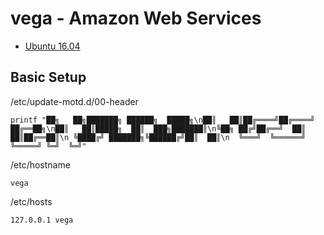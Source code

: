 vega - Amazon Web Services
==========================

- [Ubuntu 16.04](https://github.com/jnwarp/cloud/blob/master/distro/ubuntu.md)

Basic Setup
-----------

/etc/update-motd.d/00-header
```
printf "██╗   ██╗███████╗ ██████╗  █████╗\n██║   ██║██╔════╝██╔════╝ ██╔══██╗\n██║   ██║█████╗  ██║  ███╗███████║\n╚██╗ ██╔╝██╔══╝  ██║   ██║██╔══██║\n ╚████╔╝ ███████╗╚██████╔╝██║  ██║\n  ╚═══╝  ╚══════╝ ╚═════╝ ╚═╝  ╚═╝"                                    
```

/etc/hostname
```
vega
```

/etc/hosts
```
127.0.0.1 vega
```
